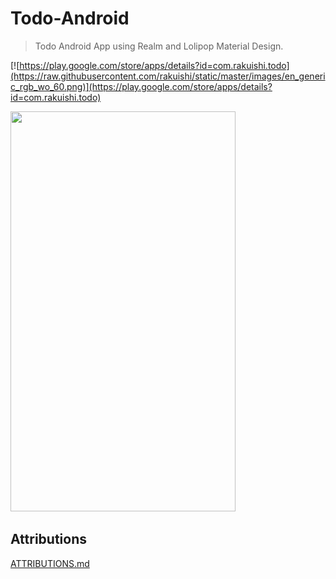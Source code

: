 # Todo-Android

> Todo Android App using Realm and Lolipop Material Design.

[![https://play.google.com/store/apps/details?id=com.rakuishi.todo](https://raw.githubusercontent.com/rakuishi/static/master/images/en_generic_rgb_wo_60.png)](https://play.google.com/store/apps/details?id=com.rakuishi.todo)

<img src="https://raw.githubusercontent.com/rakuishi/todo-android/master/todo.png" width="360" height="640">

## Attributions

[ATTRIBUTIONS.md](https://github.com/rakuishi/Todo-Android/blob/master/ATTRIBUTIONS.md)

